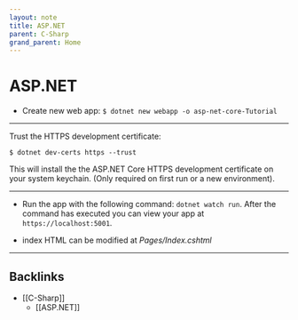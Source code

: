 ```yaml
---
layout: note
title: ASP.NET
parent: C-Sharp
grand_parent: Home
---
```


# ASP.NET

- Create new web app: `$ dotnet new webapp -o asp-net-core-Tutorial`

---

Trust the HTTPS development certificate:

```shell
$ dotnet dev-certs https --trust
```

This will install the the ASP.NET Core HTTPS development certificate on your system keychain. (Only required on first run or a new environment).

---

- Run the app with the following command: `dotnet watch run`. After the command has executed you can view your app at `https://localhost:5001`.

- index HTML can be modified at _Pages/Index.cshtml_

---

## Backlinks
* [[C-Sharp]]
	* [[ASP.NET]]

